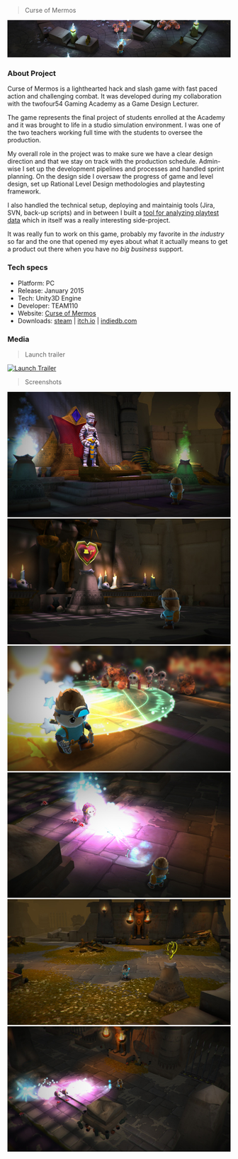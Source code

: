 > Curse of Mermos

![header](img/gms-cme-header.jpg)

### About Project
Curse of Mermos is a lighthearted hack and slash game with fast paced action and challenging combat. It was developed during my collaboration with the twofour54 Gaming Academy as a Game Design Lecturer.

The game represents the final project of students enrolled at the Academy and it was brought to life in a studio simulation environment. I was one of the two teachers working full time with the students to oversee the production.

My overall role in the project was to make sure we have a clear design direction and that we stay on track with the production schedule. Admin-wise I set up the development pipelines and processes and handled sprint planning. On the design side I oversaw the progress of game and level design, set up Rational Level Design methodologies and playtesting framework.

I also handled the technical setup, deploying and maintainig tools (Jira, SVN, back-up scripts) and in between I built a [tool for analyzing playtest data](https://github.com/treipatru/Playtest-Data-Visualizer) which in itself was a really interesting side-project.

It was really fun to work on this game, probably my favorite in _the industry_ so far and the one that opened my eyes about what it actually means to get a product out there when you have no _big business_ support.

### Tech specs
* Platform: PC
* Release: January 2015
* Tech: Unity3D Engine
* Developer: TEAM110
* Website: [Curse of Mermos](http://www.curseofmermos.com/)
* Downloads: [steam](http://store.steampowered.com/app/352160/) | [itch.io](http://team101.itch.io/curse-of-mermos) | [indiedb.com](http://www.indiedb.com/games/curse-of-mermos1/downloads)



### Media
> Launch trailer

[![Launch Trailer](https://img.youtube.com/vi/hAjzwLVT0AA/0.jpg)](https://www.youtube.com/watch?v=hAjzwLVT0AA)

> Screenshots

![01](img/gms-cme-screens01.jpg)
![02](img/gms-cme-screens02.jpg)
![03](img/gms-cme-screens03.jpg)
![04](img/gms-cme-screens04.jpg)
![05](img/gms-cme-screens05.jpg)
![05](img/gms-cme-screens06.jpg)
